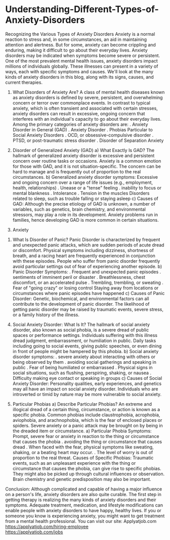 # Understanding-Different-Types-of-Anxiety-Disorders
Recognizing the Various Types of Anxiety Disorders
Anxiety is a normal reaction to stress and, in some circumstances, an aid in maintaining attention and alertness. But for some, anxiety can become crippling and enduring, making it difficult to go about their everyday lives. Anxiety disorders may be indicated when symptoms become severe or persistent. One of the most prevalent mental health issues, anxiety disorders impact millions of individuals globally. These illnesses can present in a variety of ways, each with specific symptoms and causes. We'll look at the many kinds of anxiety disorders in this blog, along with its signs, causes, and current therapies.

1. What Disorders of Anxiety Are?
A class of mental health diseases known as anxiety disorders is defined by severe, persistent, and overwhelming concern or terror over commonplace events. In contrast to typical anxiety, which is often transient and associated with certain stresses, anxiety disorders can result in excessive, ongoing concern that interferes with an individual's capacity to go about their everyday lives.
Among the primary categories of anxiety disorders are:
. Anxiety Disorder in General (GAD)
. Anxiety Disorder
. Phobias Particular to Social Anxiety Disorders
. OCD, or obsessive-compulsive disorder
. PTSD, or post-traumatic stress disorder
. Disorder of Separation Anxiety

2. Disorder of Generalized Anxiety (GAD)
a) What Exactly Is GAD?
The hallmark of generalized anxiety disorder is excessive and persistent concern over routine tasks or occasions. Anxiety is a common emotion for those with GAD, and it is not situation-specific. The concern can be hard to manage and is frequently out of proportion to the real circumstances.
b) Generalized anxiety disorder symptoms: 
Excessive and ongoing concern over a range of life issues (e.g., employment, health, relationships)
. Unease or a "tense" feeling
. inability to focus or mental blankness
. Intolerance
. Tension in the muscles
Disorders related to sleep, such as trouble falling or staying asleep
c) Causes of GAD: 
Although the precise etiology of GAD is unknown, a number of variables, such as genetics, brain chemistry, and environmental stressors, may play a role in its development. Anxiety problems run in families, hence developing GAD is more common in certain situations.

3. Anxiety
1) What Is Disorder of Panic?
Panic Disorder is characterized by frequent and unexpected panic attacks, which are sudden periods of acute dread or discomfort. Physical symptoms including dizziness, shortness of breath, and a racing heart are frequently experienced in conjunction with these episodes. People who suffer from panic disorder frequently avoid particular settings out of fear of experiencing another episode.
b) Panic Disorder Symptoms:
. Frequent and unexpected panic episodes
. sentiments of imminent peril or disaster
. Breathlessness, chest discomfort, or an accelerated pulse
. Trembling, trembling, or sweating
. Fear of "going crazy" or losing control
Staying away from locations or circumstances where panic episodes have happened
c) Causes of Panic Disorder: Genetic, biochemical, and environmental factors can all contribute to the development of panic disorder. The likelihood of getting panic disorder may be raised by traumatic events, severe stress, or a family history of the illness.

4. Social Anxiety Disorder: What Is It?
The hallmark of social anxiety disorder, also known as social phobia, is a severe dread of public spaces or performance settings. Individuals suffering with this illness dread judgment, embarrassment, or humiliation in public. Daily tasks including going to social events, giving public speeches, or even dining in front of people might be hampered by this phobia.
b) Social anxiety disorder symptoms:
. severe anxiety about interacting with others or being observed by them
. avoiding social gatherings and speaking in public
. Fear of being humiliated or embarrassed
. Physical signs in social situations, such as flushing, perspiring, shaking, or nausea
. Difficulty making eye contact or speaking in groups
c) Causes of Social Anxiety Disorder: Personality qualities, early experiences, and genetics may all have an impact on social anxiety disorder. Individuals who are introverted or timid by nature may be more vulnerable to social anxiety.

5. Particular Phobias a) Describe Particular Phobias?
An extreme and illogical dread of a certain thing, circumstance, or action is known as a specific phobia. Common phobias include claustrophobia, acrophobia, aviophobia, and arachnophobia, which is the fear of enclosed places or spiders. Severe anxiety or a panic attack may be brought on by being in the dreaded item or circumstance.
a) Particular Phobia Symptoms: Prompt, severe fear or anxiety in reaction to the thing or circumstance that causes the phobia
. avoiding the thing or circumstance that causes dread
. When faced with the fear, physical symptoms like sweating, shaking, or a beating heart may occur.
. The level of worry is out of proportion to the real threat.
Causes of Specific Phobias: Traumatic events, such as an unpleasant experience with the thing or circumstance that causes the phobia, can give rise to specific phobias. They might also be picked up through cultural influences or observation. Brain chemistry and genetic predisposition may also be important.

Conclusion:
Although complicated and capable of having a major influence on a person's life, anxiety disorders are also quite curable. The first step in getting therapy is realizing the many kinds of anxiety disorders and their symptoms. Adequate treatment, medication, and lifestyle modifications can enable people with anxiety disorders to have happy, healthy lives. If you or someone you know is experiencing anxiety, you might want to get treatment from a mental health professional.
You can visit our site: Applyatjob.com<br>
 https://applyatjob.com/hiring-employee<br>
https://applyatjob.com/jobs

